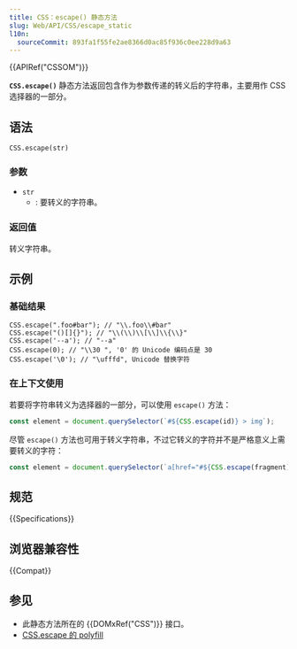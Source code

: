```yaml
---
title: CSS：escape() 静态方法
slug: Web/API/CSS/escape_static
l10n:
  sourceCommit: 893fa1f55fe2ae8366d0ac85f936c0ee228d9a63
---
```


{{APIRef("CSSOM")}}

**`CSS.escape()`** 静态方法返回包含作为参数传递的转义后的字符串，主要用作 CSS 选择器的一部分。

## 语法

```js-nolint
CSS.escape(str)
```

### 参数

- `str`
  - : 要转义的字符串。

### 返回值

转义字符串。

## 示例

### 基础结果

```js-nolint
CSS.escape(".foo#bar"); // "\\.foo\\#bar"
CSS.escape("()[]{}"); // "\\(\\)\\[\\]\\{\\}"
CSS.escape('--a'); // "--a"
CSS.escape(0); // "\\30 ", '0' 的 Unicode 编码点是 30
CSS.escape('\0'); // "\ufffd", Unicode 替换字符
```

### 在上下文使用

若要将字符串转义为选择器的一部分，可以使用 `escape()` 方法：

```js
const element = document.querySelector(`#${CSS.escape(id)} > img`);
```

尽管 `escape()` 方法也可用于转义字符串，不过它转义的字符并不是严格意义上需要转义的字符：

```js
const element = document.querySelector(`a[href="#${CSS.escape(fragment)}"]`);
```

## 规范

{{Specifications}}

## 浏览器兼容性

{{Compat}}

## 参见

- 此静态方法所在的 {{DOMxRef("CSS")}} 接口。
- [CSS.escape 的 polyfill](https://github.com/mathiasbynens/CSS.escape/blob/master/css.escape.js)
